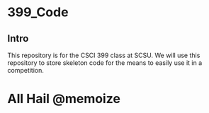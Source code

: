 # 399_Code

## Intro    
This repository is for the CSCI 399 class at SCSU. We will use this repository to store skeleton code for the means to easily use it in a competition. 


# All Hail @memoize    

